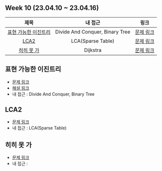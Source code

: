 ## Week 10 (23.04.10 ~ 23.04.16)
| 제목 | 내 접근 | 링크 |
| :---: | :---: | :---: |
| [표현 가능한 이진트리](#표현-가능한-이진트리) | Divide And Conquer, Binary Tree | [문제 링크](https://school.programmers.co.kr/learn/courses/30/lessons/150367) | 
| [LCA2](#lca2) | LCA(Sparse Table) | [문제 링크](https://www.acmicpc.net/problem/11438) |
| [히히 못 가](#히히-못-가) | Dijkstra | [문제 링크](https://www.acmicpc.net/problem/24515) | 

## 표현 가능한 이진트리
- [문제 링크](https://school.programmers.co.kr/learn/courses/30/lessons/150367)
- [해설 링크](https://tech.kakao.com/2023/01/25/2023-kakao-recruitment-round-1/)
- 내 접근 : Divide And Conquer, Binary Tree


## LCA2
- [문제 링크](https://www.acmicpc.net/problem/11438)
- 내 접근 : LCA(Sparse Table)

## 히히 못 가
- [문제 링크](https://www.acmicpc.net/problem/24515)
- 내 접근 : 